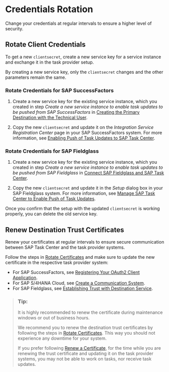 <!-- loio8080abf7d2cf4918802aa86e955ffc8b -->

# Credentials Rotation

Change your credentials at regular intervals to ensure a higher level of security.



<a name="loio8080abf7d2cf4918802aa86e955ffc8b__section_ClientCredentials"/>

## Rotate Client Credentials

To get a new `clientsecret`, create a new service key for a service instance and exchange it in the task provider setup.

By creating a new service key, only the `clientsecret` changes and the other parameters remain the same.



### Rotate Credentials for SAP SuccessFactors

1.  Create a new service key for the existing service instance, which you created in step *Create a new service instance to enable task updates to be pushed from SAP SuccessFactors* in [Creating the Primary Destination with the Technical User](../40-administration/creating-the-primary-destination-with-the-technical-user-dc5407b.md).

2.  Copy the new `clientsecret` and update it on the *Integration Service Registration Center* page in your SAP SuccessFactors system. For more information, see [Enabling Push of Task Updates to SAP Task Center](https://help.sap.com/viewer/568480cc877d4337992a2cd9792fbfed/latest/en-US/f65742cc51034ae595c3e0c688418944.html).



### Rotate Credentials for SAP Fieldglass

1.  Create a new service key for the existing service instance, which you created in step *Create a new service instance to enable task updates to be pushed from SAP Fieldglass* in [Connect SAP Fieldglass and SAP Task Center](../40-administration/connect-sap-fieldglass-and-sap-task-center-9367f0d.md).

2.  Copy the new `clientsecret` and update it in the *Setup* dialog box in your SAP Fieldglass system. For more information, see [Manage SAP Task Center to Enable Push of Task Updates](https://help.sap.com/viewer/73c0a1be6aaa46ef9b66b1c3f28a77f4/cloud/en-US/028e198df0284ff09662aa279a25b00f.html).

Once you confirm that the setup with the updated `clientsecret` is working properly, you can delete the old service key.



<a name="loio8080abf7d2cf4918802aa86e955ffc8b__section_RenewTrust"/>

## Renew Destination Trust Certificates

Renew your certificates at regular intervals to ensure secure communication between SAP Task Center and the task provider systems.

Follow the steps in [Rotate Certificates](https://help.sap.com/docs/CP_CONNECTIVITY/cca91383641e40ffbe03bdc78f00f681/82dbecae3454493782d16a79e30f1a6d.html?version=Cloud#rotate-certificates) and make sure to update the new certificate in the respective task provider system:

-   For SAP SuccessFactors, see [Registering Your OAuth2 Client Application](https://help.sap.com/viewer/568480cc877d4337992a2cd9792fbfed/latest/en-US/6b3c741483de47b290d075d798163bc1.html).
-   For SAP S/4HANA Cloud, see [Create a Communication System](https://help.sap.com/viewer/0f69f8fb28ac4bf48d2b57b9637e81fa/latest/en-US/be1e3da9ea1446a0ac9bbcbe36fb08a2.html).
-   For SAP Fieldglass, see [Establishing Trust with Destination Service](https://help.sap.com/viewer/73c0a1be6aaa46ef9b66b1c3f28a77f4/cloud/en-US/3fabeb5092a44edd8fc3dd4b4cbc6b9e.html).

> ### Tip:  
> It is highly recommended to renew the certificate during maintenance windows or out of business hours.
> 
> We recommend you to renew the destination trust certificates by following the steps in [Rotate Certificates](https://help.sap.com/docs/CP_CONNECTIVITY/cca91383641e40ffbe03bdc78f00f681/82dbecae3454493782d16a79e30f1a6d.html?version=Cloud#rotate-certificates). This way you should not experience any downtime for your system.
> 
> If you prefer following [Renew a Certificate](https://help.sap.com/viewer/cca91383641e40ffbe03bdc78f00f681/Cloud/en-US/82dbecae3454493782d16a79e30f1a6d.html#loio82dbecae3454493782d16a79e30f1a6d__renew_cert), for the time while you are renewing the trust certificate and updating it on the task provider systems, you may not be able to work on tasks, nor receive task updates.

